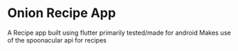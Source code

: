 # Onion Recipe App

A Recipe app built using flutter primarily tested/made for android
Makes use of the spoonacular api for recipes
